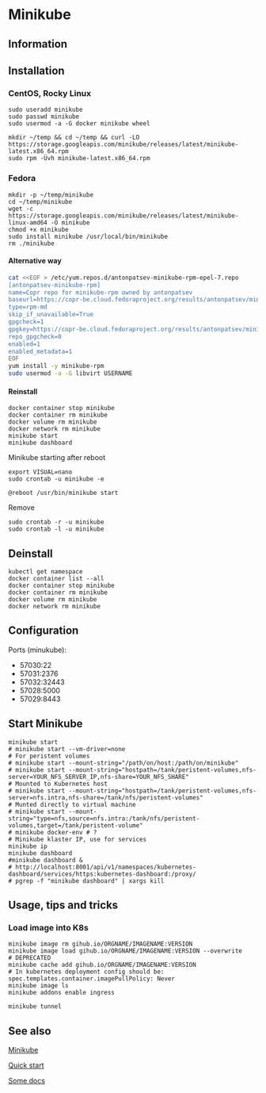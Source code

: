# Minikube

## Information

## Installation

### CentOS, Rocky Linux

```shell
sudo useradd minikube
sudo passwd minikube
sudo usermod -a -G docker minikube wheel
```

```shell
mkdir ~/temp && cd ~/temp && curl -LO https://storage.googleapis.com/minikube/releases/latest/minikube-latest.x86_64.rpm
sudo rpm -Uvh minikube-latest.x86_64.rpm
```

### Fedora

```shell
mkdir -p ~/temp/minikube
cd ~/temp/minikube
wget -c https://storage.googleapis.com/minikube/releases/latest/minikube-linux-amd64 -O minikube
chmod +x minikube
sudo install minikube /usr/local/bin/minikube
rm ./minikube
```

#### Alternative way

```sh
cat <<EOF > /etc/yum.repos.d/antonpatsev-minikube-rpm-epel-7.repo
[antonpatsev-minikube-rpm]
name=Copr repo for minikube-rpm owned by antonpatsev
baseurl=https://copr-be.cloud.fedoraproject.org/results/antonpatsev/minikube-rpm/epel-7-$basearch/
type=rpm-md
skip_if_unavailable=True
gpgcheck=1
gpgkey=https://copr-be.cloud.fedoraproject.org/results/antonpatsev/minikube-rpm/pubkey.gpg
repo_gpgcheck=0
enabled=1
enabled_metadata=1
EOF
yum install -y minikube-rpm
sudo usermod -a -G libvirt USERNAME
```

#### Reinstall

```shell
docker container stop minikube
docker container rm minikube
docker volume rm minikube
docker network rm minikube
minikube start
minikube dashboard
```

Minikube starting after reboot

```shell
export VISUAL=nano
sudo crontab -u minikube -e
```

    @reboot /usr/bin/minikube start

Remove

```shell
sudo crontab -r -u minikube
sudo crontab -l -u minikube
```

## Deinstall

```shell
kubectl get namespace
docker container list --all
docker container stop minikube
docker container rm minikube
docker volume rm minikube
docker network rm minikube
```

## Configuration

Ports (minukube):

* 57030:22
* 57031:2376
* 57032:32443
* 57028:5000
* 57029:8443

## Start Minikube

```shell
minikube start
# minikube start --vm-driver=none
# For peristent volumes
# minikube start --mount-string="/path/on/host:/path/on/minikube"
# minikube start --mount-string="hostpath=/tank/peristent-volumes,nfs-server=YOUR_NFS_SERVER_IP,nfs-share=YOUR_NFS_SHARE"
# Mounted to Kubernetes host
# minikube start --mount-string="hostpath=/tank/peristent-volumes,nfs-server=nfs.intra,nfs-share=/tank/nfs/peristent-volumes"
# Munted directly to virtual machine
# minikube start --mount-string="type=nfs,source=nfs.intra:/tank/nfs/peristent-volumes,target=/tank/peristent-volume"
# minikube docker-env # ?
# Minikube klaster IP, use for services
minikube ip
minikube dashboard
#minikube dashboard &
# http://localhost:8001/api/v1/namespaces/kubernetes-dashboard/services/https:kubernetes-dashboard:/proxy/
# pgrep -f "minikube dashboard" | xargs kill
```

## Usage, tips and tricks

### Load image into K8s

```shell
minikube image rm gihub.io/ORGNAME/IMAGENAME:VERSION
minikube image load gihub.io/ORGNAME/IMAGENAME:VERSION --overwrite
# DEPRECATED
minikube cache add gihub.io/ORGNAME/IMAGENAME:VERSION
# In kubernetes deployment config should be: spec.templates.container.imagePullPolicy: Never
minikube image ls
minikube addons enable ingress

minikube tunnel
```

## See also

[Minikube](https://minikube.sigs.k8s.io)

[Quick start](https://minikube.sigs.k8s.io/docs/start/)

[Some docs](https://minikube.sigs.k8s.io/docs/)
